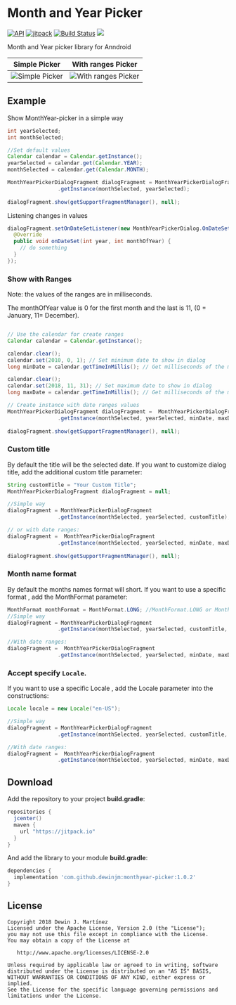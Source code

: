 # Month and Year Picker
[![API](https://img.shields.io/badge/API-14%2B-brightgreen.svg?style=flat)](https://android-arsenal.com/api?level=14)
[![jitpack](https://jitpack.io/v/dewinjm/monthyear-picker.svg)](https://jitpack.io/v/dewinjm/monthyear-picker.svg)
[![Build Status](https://api.travis-ci.org/dewinjm/monthyear-picker.svg?branch=master)](https://travis-ci.org/dewinjm/monthyear-picker)
<a href="https://jitpack.io/#dewinjm/monthyear-picker"> <img src="https://jitpack.io/v/dewinjm/monthyear-picker/month.svg" /></a>

Month and Year picker library for Anndroid

Simple Picker | With ranges Picker
--- | ---
![Simple Picker](https://raw.github.com/dewinjm/monthyear-picker/develop/demo/src/main/res/drawable/img_02.png) | ![With ranges Picker](https://raw.github.com/dewinjm/monthyear-picker/develop/demo/src/main/res/drawable/img_01.png)

## Example
Show MonthYear-picker in a simple way

``` java
int yearSelected;
int monthSelected;

//Set default values
Calendar calendar = Calendar.getInstance();
yearSelected = calendar.get(Calendar.YEAR);
monthSelected = calendar.get(Calendar.MONTH);

MonthYearPickerDialogFragment dialogFragment = MonthYearPickerDialogFragment
                .getInstance(monthSelected, yearSelected);
                
dialogFragment.show(getSupportFragmentManager(), null);
```

Listening changes in values

``` java
dialogFragment.setOnDateSetListener(new MonthYearPickerDialog.OnDateSetListener() {
  @Override
  public void onDateSet(int year, int monthOfYear) {
    // do something
  }
});

```
### Show with Ranges
Note: the values of the ranges are in milliseconds.

The monthOfYear value is 0 for the first month and the last is 11, (0 = January, 11= December).

```java

// Use the calendar for create ranges
Calendar calendar = Calendar.getInstance();

calendar.clear();
calendar.set(2010, 0, 1); // Set minimum date to show in dialog
long minDate = calendar.getTimeInMillis(); // Get milliseconds of the modified date

calendar.clear();
calendar.set(2018, 11, 31); // Set maximum date to show in dialog
long maxDate = calendar.getTimeInMillis(); // Get milliseconds of the modified date

// Create instance with date ranges values        
MonthYearPickerDialogFragment dialogFragment =  MonthYearPickerDialogFragment
                .getInstance(monthSelected, yearSelected, minDate, maxDate);
                
dialogFragment.show(getSupportFragmentManager(), null);
```

### Custom title
By default the title will be the selected date. If you want to customize dialog title, add the additional custom title parameter:

```java
String customTitle = "Your Custom Title";
MonthYearPickerDialogFragment dialogFragment = null;

//Simple way
dialogFragment = MonthYearPickerDialogFragment
                .getInstance(monthSelected, yearSelected, customTitle);

// or with date ranges:
dialogFragment =  MonthYearPickerDialogFragment
                .getInstance(monthSelected, yearSelected, minDate, maxDate, customTitle);
		
dialogFragment.show(getSupportFragmentManager(), null);
```

### Month name format
By default the months names format will short. If you want to use a specific format , add the MonthFormat parameter:

```java
MonthFormat monthFormat = MonthFormat.LONG; //MonthFormat.LONG or MonthFormat.SHORT
//Simple way
dialogFragment = MonthYearPickerDialogFragment
                .getInstance(monthSelected, yearSelected, customTitle, monthFormat);

//With date ranges:
dialogFragment =  MonthYearPickerDialogFragment
                .getInstance(monthSelected, yearSelected, minDate, maxDate, customTitle, monthFormat);
```

### Accept specify ```Locale```.
If you want to use a specific Locale , add the Locale parameter into the constructions:

```java
Locale locale = new Locale("en-US");

//Simple way
dialogFragment = MonthYearPickerDialogFragment
                .getInstance(monthSelected, yearSelected, customTitle, locale);

//With date ranges:
dialogFragment =  MonthYearPickerDialogFragment
                .getInstance(monthSelected, yearSelected, minDate, maxDate, customTitle, locale);
```


## Download
Add the repository to your project **build.gradle**:
``` gradle
repositories {
  jcenter()
  maven {
    url "https://jitpack.io"
  }
}
```
And add the library to your module **build.gradle**:
``` gradle
dependencies {
  implementation 'com.github.dewinjm:monthyear-picker:1.0.2'
}
```
## License
	Copyright 2018 Dewin J. Martínez
	Licensed under the Apache License, Version 2.0 (the "License");
	you may not use this file except in compliance with the License.
	You may obtain a copy of the License at

	   http://www.apache.org/licenses/LICENSE-2.0

	Unless required by applicable law or agreed to in writing, software
	distributed under the License is distributed on an "AS IS" BASIS,
	WITHOUT WARRANTIES OR CONDITIONS OF ANY KIND, either express or implied.
	See the License for the specific language governing permissions and
	limitations under the License.
